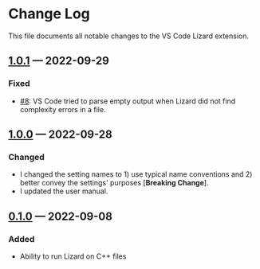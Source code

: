 <!-- markdownlint-disable MD024 -->

# Change Log

This file documents all notable changes to the VS Code Lizard extension.

## [1.0.1] — 2022-09-29

### Fixed

- [#8](https://github.com/brobeson/vscode-lizard/issues/8): VS Code tried to
  parse empty output when Lizard did not find complexity errors in a file.

## [1.0.0] — 2022-09-28

### Changed

- I changed the setting names to 1) use typical name conventions and 2) better
  convey the settings' purposes [**Breaking Change**].
- I updated the user manual.

## [0.1.0] — 2022-09-08

### Added

- Ability to run Lizard on C++ files

[unreleased]: https://github.com/brobeson/ctest-lab/compare/v1.0.1...HEAD
[1.0.1]: https://github.com/brobeson/ctest-lab/compare/v1.0.0...v1.0.1
[1.0.0]: https://github.com/brobeson/vscode-lizard/compare/v0.1.0...v1.0.0
[0.1.0]:
  https://github.com/brobeson/ctest-lab/compare/c0a0a408beff50739430b2e13be9af639c3e89ae...v0.1.0
